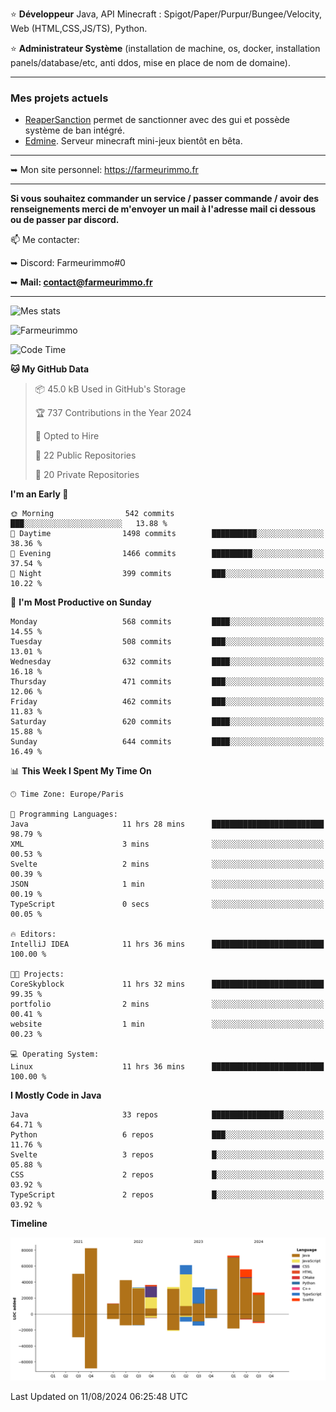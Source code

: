 ⭐ **Développeur** Java, API Minecraft : Spigot/Paper/Purpur/Bungee/Velocity, Web (HTML,CSS,JS/TS), Python.

⭐ **Administrateur Système** (installation de machine, os, docker, installation panels/database/etc, anti ddos, mise en place de nom de domaine).

---

### Mes projets actuels
- [ReaperSanction](https://www.spigotmc.org/resources/reapersanction.89580/) permet de sanctionner avec des gui et possède système de ban intégré.
- [Edmine](https://edmine.net). Serveur minecraft mini-jeux bientôt en bêta.

---

➥ Mon site personnel: https://farmeurimmo.fr

---

**Si vous souhaitez commander un service / passer commande / avoir des renseignements merci de m'envoyer un mail à l'adresse mail ci dessous ou de passer par discord.**

📫 Me contacter:
 
   ➥ Discord: Farmeurimmo#0
   
   ➥ **Mail: contact@farmeurimmo.fr**

---

![Mes stats](https://github-readme-stats.farmeurimmo.fr/api?username=Farmeurimmo&count_private=true&show_icons=true&theme=radical)

<img src="https://komarev.com/ghpvc/?username=Farmeurimmo" alt="Farmeurimmo" />

<!--START_SECTION:waka-->
![Code Time](http://img.shields.io/badge/Code%20Time-1%2C470%20hrs%2059%20mins-blue)

**🐱 My GitHub Data** 

> 📦 45.0 kB Used in GitHub's Storage 
 > 
> 🏆 737 Contributions in the Year 2024
 > 
> 💼 Opted to Hire
 > 
> 📜 22 Public Repositories 
 > 
> 🔑 20 Private Repositories 
 > 
**I'm an Early 🐤** 

```text
🌞 Morning                542 commits         ███░░░░░░░░░░░░░░░░░░░░░░   13.88 % 
🌆 Daytime                1498 commits        ██████████░░░░░░░░░░░░░░░   38.36 % 
🌃 Evening                1466 commits        █████████░░░░░░░░░░░░░░░░   37.54 % 
🌙 Night                  399 commits         ███░░░░░░░░░░░░░░░░░░░░░░   10.22 % 
```
📅 **I'm Most Productive on Sunday** 

```text
Monday                   568 commits         ████░░░░░░░░░░░░░░░░░░░░░   14.55 % 
Tuesday                  508 commits         ███░░░░░░░░░░░░░░░░░░░░░░   13.01 % 
Wednesday                632 commits         ████░░░░░░░░░░░░░░░░░░░░░   16.18 % 
Thursday                 471 commits         ███░░░░░░░░░░░░░░░░░░░░░░   12.06 % 
Friday                   462 commits         ███░░░░░░░░░░░░░░░░░░░░░░   11.83 % 
Saturday                 620 commits         ████░░░░░░░░░░░░░░░░░░░░░   15.88 % 
Sunday                   644 commits         ████░░░░░░░░░░░░░░░░░░░░░   16.49 % 
```


📊 **This Week I Spent My Time On** 

```text
🕑︎ Time Zone: Europe/Paris

💬 Programming Languages: 
Java                     11 hrs 28 mins      █████████████████████████   98.79 % 
XML                      3 mins              ░░░░░░░░░░░░░░░░░░░░░░░░░   00.53 % 
Svelte                   2 mins              ░░░░░░░░░░░░░░░░░░░░░░░░░   00.39 % 
JSON                     1 min               ░░░░░░░░░░░░░░░░░░░░░░░░░   00.19 % 
TypeScript               0 secs              ░░░░░░░░░░░░░░░░░░░░░░░░░   00.05 % 

🔥 Editors: 
IntelliJ IDEA            11 hrs 36 mins      █████████████████████████   100.00 % 

🐱‍💻 Projects: 
CoreSkyblock             11 hrs 32 mins      █████████████████████████   99.35 % 
portfolio                2 mins              ░░░░░░░░░░░░░░░░░░░░░░░░░   00.41 % 
website                  1 min               ░░░░░░░░░░░░░░░░░░░░░░░░░   00.23 % 

💻 Operating System: 
Linux                    11 hrs 36 mins      █████████████████████████   100.00 % 
```

**I Mostly Code in Java** 

```text
Java                     33 repos            ████████████████░░░░░░░░░   64.71 % 
Python                   6 repos             ███░░░░░░░░░░░░░░░░░░░░░░   11.76 % 
Svelte                   3 repos             █░░░░░░░░░░░░░░░░░░░░░░░░   05.88 % 
CSS                      2 repos             █░░░░░░░░░░░░░░░░░░░░░░░░   03.92 % 
TypeScript               2 repos             █░░░░░░░░░░░░░░░░░░░░░░░░   03.92 % 
```



**Timeline**

![Lines of Code chart](https://raw.githubusercontent.com/Farmeurimmo/Farmeurimmo/main/assets/bar_graph.png)


 Last Updated on 11/08/2024 06:25:48 UTC
<!--END_SECTION:waka-->
